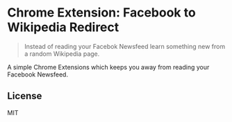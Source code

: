 # Chrome Extension: Facebook to Wikipedia Redirect

> Instead of reading your Facebok Newsfeed learn something new from a random Wikipedia page.

A simple Chrome Extensions which keeps you away from reading your Facebook Newsfeed.

## License

MIT